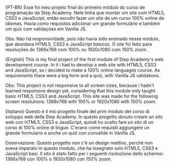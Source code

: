 {PT-BR}
Esse foi meu projeto final do primeiro módulo do curso de programação da Step Academy. Nele tinha que montar um site com HTML5, CSS3 e JavaScript, então escolhi fazer um site de um curso 100% online de idiomas. Havia como requisitos adicionar um grande formulário e também um quiz com validações em Vanilla JS.

Obs: Não há responsividade, pois não havia sido ensinado nesse módulo, que abordava HTML5, CSS3 e JavaScript básicos. O site foi feito para resoluções de
1366x768 com 100% ou 1920x1080 com 150% zoom.

{English}
This is my final project of the first module of Step Academy's web development course. In it i had to develop a web site with HTML5, CSS3 and JavaScript, so i decided to make a 100% online languages course.  As requirements there were a big form and a quiz, with Vanilla JS validations.

Obs: This project is not responsive to all screen sizes, because i hadn't learned responsive design yet, considering that this module only taught basic 
HTML5, CSS3 and JavaScript. This site was made for the following screen resolutions: 1366x768 with 100% or 1920x1080 with 150% zoom.

{Italiano}
Questo è il mio progetto finale del prim modulo del corso di sviluppo web della Step Academy. In questo progetto dovuto creare un sito web con HTML5, CSS3 e JavaScript, quindi ho scelto fare un sito di un corso di 100% online di lingue. C'erano come requisiti aggiungere un grande formulario e anche un quiz con convalide in Vanilla JS.

Osservazione: Questo progetto non c'è un design reattivo, perchè non aveva imparato in questo modulo, che ha insegnato solo HTML5, CSS3 e JavaScript basi. Il sito è stato fatto per i seguenti risoluzione dello schermo: 1366x768 con 100% o 1920x1080 con 150% zoom.
